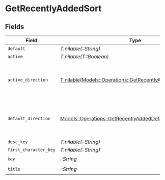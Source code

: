 # GetRecentlyAddedSort


## Fields

| Field                                                                                                                        | Type                                                                                                                         | Required                                                                                                                     | Description                                                                                                                  | Example                                                                                                                      |
| ---------------------------------------------------------------------------------------------------------------------------- | ---------------------------------------------------------------------------------------------------------------------------- | ---------------------------------------------------------------------------------------------------------------------------- | ---------------------------------------------------------------------------------------------------------------------------- | ---------------------------------------------------------------------------------------------------------------------------- |
| `default`                                                                                                                    | *T.nilable(::String)*                                                                                                        | :heavy_minus_sign:                                                                                                           | N/A                                                                                                                          | asc                                                                                                                          |
| `active`                                                                                                                     | *T.nilable(T::Boolean)*                                                                                                      | :heavy_minus_sign:                                                                                                           | N/A                                                                                                                          | false                                                                                                                        |
| `active_direction`                                                                                                           | [T.nilable(Models::Operations::GetRecentlyAddedActiveDirection)](../../models/operations/getrecentlyaddedactivedirection.md) | :heavy_minus_sign:                                                                                                           | The direction of the sort. Can be either `asc` or `desc`.<br/>                                                               | asc                                                                                                                          |
| `default_direction`                                                                                                          | [Models::Operations::GetRecentlyAddedDefaultDirection](../../models/operations/getrecentlyaddeddefaultdirection.md)          | :heavy_check_mark:                                                                                                           | The direction of the sort. Can be either `asc` or `desc`.<br/>                                                               | asc                                                                                                                          |
| `desc_key`                                                                                                                   | *T.nilable(::String)*                                                                                                        | :heavy_minus_sign:                                                                                                           | N/A                                                                                                                          | titleSort:desc                                                                                                               |
| `first_character_key`                                                                                                        | *T.nilable(::String)*                                                                                                        | :heavy_minus_sign:                                                                                                           | N/A                                                                                                                          | /library/sections/2/firstCharacter                                                                                           |
| `key`                                                                                                                        | *::String*                                                                                                                   | :heavy_check_mark:                                                                                                           | N/A                                                                                                                          | titleSort                                                                                                                    |
| `title`                                                                                                                      | *::String*                                                                                                                   | :heavy_check_mark:                                                                                                           | N/A                                                                                                                          | Title                                                                                                                        |
